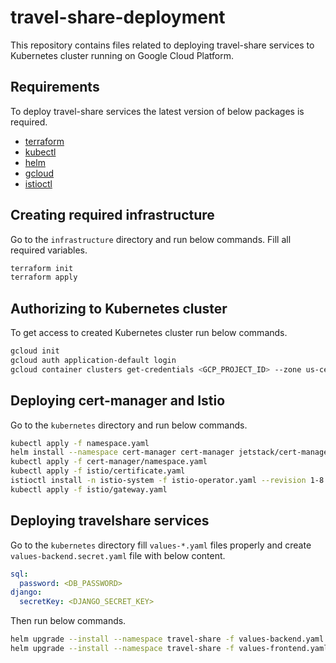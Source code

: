 # travel-share-deployment

This repository contains files related to deploying travel-share services to Kubernetes cluster running on Google Cloud Platform.

## Requirements

To deploy travel-share services the latest version of below packages is required.

* [terraform](https://learn.hashicorp.com/tutorials/terraform/install-cli)
* [kubectl](https://kubernetes.io/docs/tasks/tools/install-kubectl/)
* [helm](https://helm.sh/docs/intro/install/)
* [gcloud](https://cloud.google.com/sdk/gcloud)
* [istioctl](https://istio.io/latest/docs/ops/diagnostic-tools/istioctl/)

## Creating required infrastructure

Go to the `infrastructure` directory and run below commands. Fill all required variables.

```bash
terraform init
terraform apply
```

## Authorizing to Kubernetes cluster

To get access to created Kubernetes cluster run below commands.

```bash
gcloud init
gcloud auth application-default login
gcloud container clusters get-credentials <GCP_PROJECT_ID> --zone us-central1-a
```

## Deploying cert-manager and Istio

Go to the `kubernetes` directory and run below commands.

```bash
kubectl apply -f namespace.yaml
helm install --namespace cert-manager cert-manager jetstack/cert-manager
kubectl apply -f cert-manager/namespace.yaml
kubectl apply -f istio/certificate.yaml
istioctl install -n istio-system -f istio-operator.yaml --revision 1-8
kubectl apply -f istio/gateway.yaml
```

## Deploying travelshare services

Go to the `kubernetes` directory fill `values-*.yaml` files properly and create `values-backend.secret.yaml` file with below content.

```yaml
sql:
  password: <DB_PASSWORD>
django:
  secretKey: <DJANGO_SECRET_KEY>
```

Then run below commands.

```bash
helm upgrade --install --namespace travel-share -f values-backend.yaml -f values-backend.secret.yaml travel-share ./travel-share
helm upgrade --install --namespace travel-share -f values-frontend.yaml travel-share-ui ./travel-share-ui
```